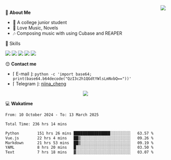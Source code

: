 <a href="#">
    <img align="right" src="https://github-readme-stats-tau-lilac-25.vercel.app/api?username=irorange27&count_private=true&show_icons=true&theme=transparent" />
</a>

💭 **About Me**

- 🏫 A college junior student
- 🍕 Love Music, Novels
- 🎶 Composing music with using Cubase and REAPER


🚀 Skills

![](https://img.shields.io/badge/-python-3e74a2?style=for-the-badge&logo=Python&logoColor=fff
)
![](https://img.shields.io/badge/-javascript-f0db4f?style=for-the-badge&logo=JavaScript&logoColor=fff
)
![](https://img.shields.io/badge/-vue3-41b883?style=for-the-badge&logo=Vue.js&logoColor=fff
)
![](https://img.shields.io/badge/-docker-2496ed?style=for-the-badge&logo=Docker&logoColor=fff
)
![](https://img.shields.io/badge/-linux-000000?style=for-the-badge&logo=Linux&logoColor=fff&color=000
)

😊 **Contact me**

- ⌈ E-mail ⌋: `python -c 'import base64; print(base64.b64decode("QzI3c2h1QGdtYWlsLmNvbQ=="))'`
- ⌈ Telegram ⌋: [niina_cheng](https://t.me/niina_cheng)

</p>
    <p align="center">
    <img src="https://profile-counter.glitch.me/{irorange27}/count.svg" />
</p>

💻 **Wakatime**

<!--START_SECTION:waka-->

```txt
From: 10 October 2024 - To: 13 March 2025

Total Time: 236 hrs 14 mins

Python        151 hrs 26 mins ████████████████░░░░░░░░░   63.57 %
Vue.js        22 hrs 4 mins   ██▒░░░░░░░░░░░░░░░░░░░░░░   09.26 %
Markdown      21 hrs 53 mins  ██▒░░░░░░░░░░░░░░░░░░░░░░   09.19 %
YAML          8 hrs 20 mins   █░░░░░░░░░░░░░░░░░░░░░░░░   03.50 %
Text          7 hrs 18 mins   ▓░░░░░░░░░░░░░░░░░░░░░░░░   03.07 %
```

<!--END_SECTION:waka-->
